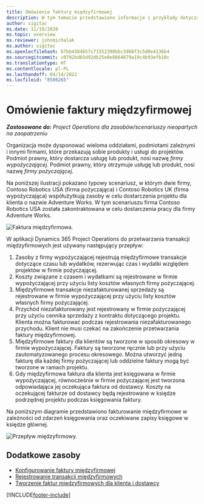 ```yaml
---
title: Omówienie faktury międzyfirmowej
description: W tym temacie przedstawiono informacje i przykłady dotyczące fakturowania międzyfirmowego dla projektów.
author: sigitac
ms.date: 11/19/2020
ms.topic: overview
ms.reviewer: johnmichalak
ms.author: sigitac
ms.openlocfilehash: b7bb4384657c71552390bbc3d60f3c5d0e4136b4
ms.sourcegitcommit: c0792bd65d92db25e0e8864879a19c4b93efb10c
ms.translationtype: HT
ms.contentlocale: pl-PL
ms.lasthandoff: 04/14/2022
ms.locfileid: "8586265"
---
```

# <a name="intercompany-invoicing-overview"></a>Omówienie faktury międzyfirmowej

_**Zastosowane do:** Project Operations dla zasobów/scenariuszy nieopartych na zaopatrzeniu_

Organizacja może dysponować wieloma oddziałami, podmiotami zależnymi i innymi firmami, które przekazują sobie produkty i usługi do projektów. Podmiot prawny, który dostarcza usługę lub produkt, nosi nazwę *firmy wypożyczającej*. Podmiot prawny, który otrzymuje usługę lub produkt, nosi nazwę *firmy pożyczającej*.

Na poniższej ilustracji pokazano typowy scenariusz, w którym dwie firmy, Contoso Robotics USA (firma pożyczająca) i Contoso Robotics UK (firma wypożyczająca) współużytkują zasoby w celu dostarczenia projektu dla klienta o nazwie Adventure Works. W tym scenariuszu firma Contoso Robotics USA została zakontraktowana w celu dostarczenia pracy dla firmy Adventure Works.

![Faktura międzyfirmowa.](./media/IntercompanyScenario.png) 

W aplikacji Dynamics 365 Project Operations do przetwarzania transakcji międzyfirmowych jest używany następujący przepływ:

1. Zasoby z firmy wypożyczającej rejestrują międzyfirmowe transakcje dotyczące czasu lub wydatków, rezerwując czas i wydatki względem projektów w firmie pożyczającej.
2. Koszty związane z czasem i wydatkami są rejestrowane w firmie wypożyczającej przy użyciu listy kosztów własnych firmy pożyczającej.
3. Międzyfirmowe transakcje niezafakturowanej sprzedaży są rejestrowane w firmie wypożyczającej przy użyciu listy kosztów własnych firmy pożyczającej.
4. Przychód niezafakturowany jest rejestrowany w firmie pożyczającej przy użyciu cennika sprzedaży z kontraktu dotyczącego projektu. Klienta można fakturować podczas rejestrowania niezafakturowanego przychodu. Klient nie musi czekać na zakończenie przetwarzania faktury międzyfirmowej.
5. Międzyfirmowe faktury dla klientów są tworzone w sposób okresowy w firmie wypożyczającej. Faktury są tworzone ręcznie lub przy użyciu zautomatyzowanego procesu okresowego. Można utworzyć jedną fakturę dla każdej firmy pożyczającej lub oddzielne faktury mogą być tworzone w ramach projektu.
6. Gdy międzyfirmowa faktura dla klienta jest księgowana w firmie wypożyczającej, równocześnie w firmie pożyczającej jest tworzona odpowiadająca jej oczekująca faktura od dostawcy. Koszty na oczekującej fakturze od dostawcy będą rejestrowane w księdze podrzędnej projektu podczas księgowania faktury.

Na poniższym diagramie przedstawiono fakturowanie międzyfirmowe w zależności od zdarzeń księgowania oraz oczekiwane zapisy księgowe w księdze głównej.

![Przepływ międzyfirmowy.](./media/IntercompanyFlow.png)

## <a name="additional-resources"></a>Dodatkowe zasoby

- [Konfigurowanie faktury międzyfirmowej](configure-intercompany-invoicing.md)
- [Rejestrowanie transakcji międzyfirmowych](create-intercompany-transactions.md)
- [Tworzenie faktur międzyfirmowych dla klienta i dostawcy](create-intercompany-customer-vendor-invoices.md)


[!INCLUDE[footer-include](../includes/footer-banner.md)]